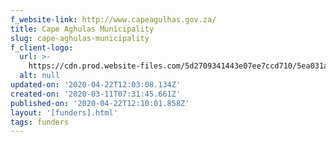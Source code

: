 ```yaml
---
f_website-link: http://www.capeagulhas.gov.za/
title: Cape Aghulas Municipality
slug: cape-aghulas-municipality
f_client-logo:
  url: >-
    https://cdn.prod.website-files.com/5d2709341443e07ee7ccd710/5ea031ab8318ddf2d1960cb3_KAM%20LOGO-%20(1).png
  alt: null
updated-on: '2020-04-22T12:03:08.134Z'
created-on: '2020-03-11T07:31:45.661Z'
published-on: '2020-04-22T12:10:01.858Z'
layout: '[funders].html'
tags: funders
---
```



